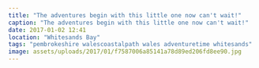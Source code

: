 ```yaml
---
title: "The adventures begin with this little one now can't wait!"
caption: "The adventures begin with this little one now can't wait!"
date: 2017-01-02 12:41
location: "Whitesands Bay"
tags: "pembrokeshire walescoastalpath wales adventuretime whitesands"
image: assets/uploads/2017/01/f7587006a85141a78d89ed206fd8ee90.jpg
---
```

